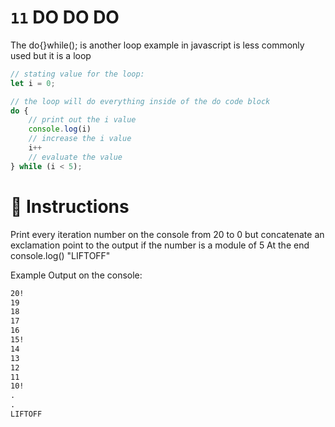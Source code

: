 # `11` DO DO DO

The do{}while(); is another loop example in javascript is less commonly used but it is a loop

```js
// stating value for the loop:
let i = 0;

// the loop will do everything inside of the do code block
do {
    // print out the i value
    console.log(i)
    // increase the i value
    i++
    // evaluate the value
} while (i < 5);
```

# 📝 Instructions

Print every iteration number on the console from 20 to 0 but concatenate an exclamation point to the output if the number is a module of 5
At the end console.log() "LIFTOFF"

Example Output on the console:

```md
20!
19
18
17
16
15!
14
13
12
11
10!
.
.
LIFTOFF
```